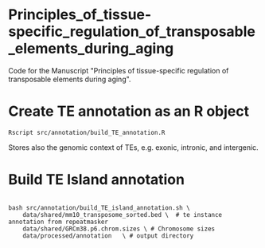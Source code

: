 # Principles_of_tissue-specific_regulation_of_transposable_elements_during_aging

Code for the Manuscript "Principles of tissue-specific regulation of transposable elements during aging".

# Create TE annotation as an R object

```{bash}
Rscript src/annotation/build_TE_annotation.R 
```

Stores also the genomic context of TEs, e.g. exonic, intronic, and intergenic.

# Build TE Island annotation 

```{bash}

bash src/annotation/build_TE_island_annotation.sh \
    data/shared/mm10_transposome_sorted.bed \  # te instance annotation from repeatmasker
    data/shared/GRCm38.p6.chrom.sizes \ # Chromosome sizes
    data/processed/annotation   \ # output directory

```
